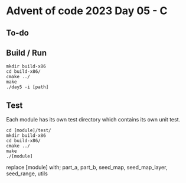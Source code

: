 # Advent of code 2023 Day 05 - C

## To-do



## Build / Run

```
mkdir build-x86
cd build-x86/
cmake ../
make
./day5 -i [path]
```

## Test

Each module has its own test directory which contains its own unit test.

```
cd [module]/test/
mkdir build-x86
cd build-x86/
cmake ../
make
./[module]
```

replace [module] with; part_a, part_b, seed_map, seed_map_layer, seed_range, utils